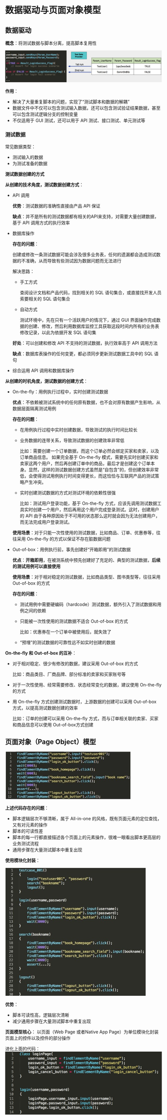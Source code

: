 # 数据驱动与页面对象模型

## 数据驱动

**概念**：将测试数据与脚本分离，提高脚本复用性

![数据驱动](./images/数据驱动.jpg)

**作用**：

+  解决了大量重复脚本的问题，实现了“测试脚本和数据的解耦”
+  数据文件中不仅可以包含测试输入数据，还可以包含测试验证结果数据，甚至可以包含测试逻辑分支的控制变量
+  不仅适用于 GUI 测试，还可以用于 API 测试、接口测试、单元测试等

### 测试数据

常见数据类型：

+ 测试输入的数据
+ 为测试准备的数据

**测试数据创建的方式**

**从创建的技术角度，测试数据创建方式**：

+ API 调用

  **优势**：测试数据的准确性直接由产品 API 保证

  **缺点**：并不是所有的测试数据都有相关的API来支持，对需要大量创建数据，基于 API 调用方式的执行效率

+ 数据库操作

  **存在的问题**：

  创建或修改一条测试数据可能会涉及很多业务表，任何的遗漏都会造成测试数据的不准确，从而导致有些测试因为数据问题而无法进行

  解决思路：

  + 手工方式

    查阅设计文档和产品代码，找到相关的 SQL 语句集合，或直接找开发人员索要相关的 SQL 语句集合

  + 自动方式

    测试环境中，先在只有一个活跃用户的情况下，通过 GUI 界面操作完成数据的创建、修改，然后利用数据库监控工具获取这段时间内所有的业务表修改记录，以此为依据开发 SQL 语句集

  **好处**：可以创建和修改 API 不支持的测试数据，执行效率高于 API 调用方法

  **缺点**：数据库表操作的任何变更，都必须同步更新测试数据工具中的 SQL 语句

+ 综合运用 API 调用和数据库操作

**从创建的时机角度，测试数据的创建方式**：

+ On-the-fly：用例执行过程中，实时创建测试数据

  **优点**：不依赖被测试系统中的任何原有数据，也不会对原有数据产生影响，从数据层面隔离测试用例

  **存在的问题**：

  + 在用例执行过程中实时创建数据，导致测试的执行时间比较长

  + 业务数据的连带关系，导致测试数据的创建效率非常低

    比如：需要创建一个订单数据，而这个订单必然会绑定买家和卖家，以及订单商品信息。
    如果完全基于 On-the-fly 模式，需要先实时创建买家和卖家这两个用户，然后再创建订单中的商品，最后才是创建这个订单本身。显然，这样的测试数据创建方式虽然是“自包含”的，但创建效率非常低，会使得测试用例执行时间变得更长，而这恰恰与互联网产品的测试策略产生冲突。

  + 实时创建测试数据的方式对测试环境的依赖性很强

    比如：测试用户登录功能，基于 On-the-fly 方式，应该先调用测试数据工具实时创建一个用户，然后再用这个用户完成登录测试。这时，创建用户的 API 由于各种原因处于不可用的状态那么这时就会因为无法创建用户，而无法完成用户登录测试。

  **使用场景**：对于只能一次性使用的测试数据，比如商品、订单、优惠券等，往往采用 On-the-fly 的方式以保证不存在脏数据问题

+ Out-of-box：用例执行前，事先创建好“开箱即用”的测试数据

  **优点**：**开箱即用**，在被测系统中预先创建好了充足的、典型的测试数据，**后续的测试用例可以直接使用**

  **使用场景**：对于相对稳定的测试数据，比如商品类型、图书类型等，往往采用 Out-of-box 的方式

  **存在的问题**：

  + 测试用例中需要硬编码（hardcode）测试数据，额外引入了测试数据和用例之间的依赖

  + 只能被一次性使用的测试数据不适合 Out-of-box 的方式

    比如：优惠券在一个订单中被使用后，就失效了

  + “预埋”的测试数据的可靠性远不如实时创建的数据

**On-the-fly 和 Out-of-box 的互补**：

+ 对于相对稳定、很少有修改的数据，建议采用 Out-of-box 的方式

  比如：商品类目、厂商品牌、部分标准的卖家和买家账号等

+ 对于一次性使用、经常需要修改、状态经常变化的数据，建议使用 On-the-fly 的方式

+ 用 On-the-fly 方式创建测试数据时，上游数据的创建可以采用 Out-of-box 方式，以提高测试数据创建的效率

  比如：订单的创建可以采用 On-the-fly 方式，而与订单相关联的卖家、买家和商品信息可以使用 Out-of-box方式创建

## 页面对象（Page Object）模型

![早期代码](./images/早期代码.jpg)

**上述代码存在的问题**：

+  脚本逻辑层次不够清晰，属于 All-in-one 的风格，既有页面元素的定位查找，又有对元素的操作 
+  脚本的可读性差
+  脚本的每一行都直接描述各个页面上的元素操作，很难一眼看出脚本更高层的业务测试流程 
+  通用步骤在大量测试脚本中重复出现

**使用模块化封装**：

![页面模型](./images/页面模型.jpg)

**优势**：

+  脚本可读性高，逻辑层次清晰
+  减少通用步骤在大量测试脚本中重复出现

**页面模型核心**： 以页面（Web Page 或者Native App Page）为单位模块化封装页面上的控件以及控件的部分操作 

进化上面的代码：![页面对象](./images/页面对象.jpg)

